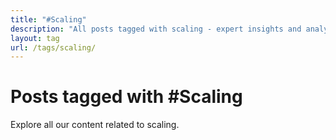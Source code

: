 ```yaml
---
title: "#Scaling"
description: "All posts tagged with scaling - expert insights and analysis"
layout: tag
url: /tags/scaling/
---
```


# Posts tagged with #Scaling

Explore all our content related to scaling.
